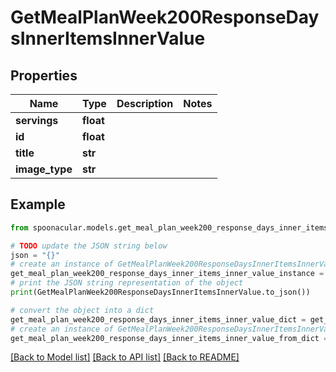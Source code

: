 # GetMealPlanWeek200ResponseDaysInnerItemsInnerValue


## Properties

Name | Type | Description | Notes
------------ | ------------- | ------------- | -------------
**servings** | **float** |  | 
**id** | **float** |  | 
**title** | **str** |  | 
**image_type** | **str** |  | 

## Example

```python
from spoonacular.models.get_meal_plan_week200_response_days_inner_items_inner_value import GetMealPlanWeek200ResponseDaysInnerItemsInnerValue

# TODO update the JSON string below
json = "{}"
# create an instance of GetMealPlanWeek200ResponseDaysInnerItemsInnerValue from a JSON string
get_meal_plan_week200_response_days_inner_items_inner_value_instance = GetMealPlanWeek200ResponseDaysInnerItemsInnerValue.from_json(json)
# print the JSON string representation of the object
print(GetMealPlanWeek200ResponseDaysInnerItemsInnerValue.to_json())

# convert the object into a dict
get_meal_plan_week200_response_days_inner_items_inner_value_dict = get_meal_plan_week200_response_days_inner_items_inner_value_instance.to_dict()
# create an instance of GetMealPlanWeek200ResponseDaysInnerItemsInnerValue from a dict
get_meal_plan_week200_response_days_inner_items_inner_value_from_dict = GetMealPlanWeek200ResponseDaysInnerItemsInnerValue.from_dict(get_meal_plan_week200_response_days_inner_items_inner_value_dict)
```
[[Back to Model list]](../README.md#documentation-for-models) [[Back to API list]](../README.md#documentation-for-api-endpoints) [[Back to README]](../README.md)


